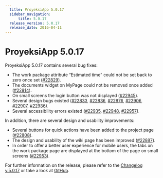 ```yaml
---
  title: ProyeksiApp 5.0.17
  sidebar_navigation:
      title: 5.0.17
  release_version: 5.0.17
  release_date: 2016-04-11
---
```



# ProyeksiApp 5.0.17

ProyeksiApp 5.0.17 contains several bug fixes:

  - The work package attribute
    “<span class="explanatory-dictionary-highlight" data-definition="explanatory-dictionary-definition-73">Estimated
    time</span>” could not be set back to zero once set
    ([\#22829](https://community.openproject.com/work_packages/22829/activity)).
  - The documents widget on MyPage could not be removed once added
    ([\#22814](https://community.openproject.com/work_packages/22814/activity)).
  - On small screens the login button was not displayed
    ([\#22945](https://community.openproject.com/work_packages/22945/activity)).
  - Several design bugs existed
    ([\#22833](https://community.openproject.com/work_packages/22833/activity),
    [\#22836](https://community.openproject.com/work_packages/22836/activity),
    [\#22876](https://community.openproject.com/work_packages/22876/activity),
    [\#22906](https://community.openproject.com/work_packages/22906/activity),
    [\#22907](https://community.openproject.com/work_packages/22907/activity),
    [\#22936](https://community.openproject.com/work_packages/22936/activity)).
  - Several accessibility errors
    existed ([\#22935](https://community.openproject.com/work_packages/22935/activity),
    [\#22948](https://community.openproject.com/work_packages/22948/activity),
    [\#22957](https://community.openproject.com/work_packages/22957/activity)).

In addition, there are several design and usability improvements:

  - Several buttons for quick actions have been added to the project
    page
    ([\#22808](https://community.openproject.com/work_packages/22808/activity)).
  - The design and usability of the wiki page has been improved
    ([\#22887](https://community.openproject.com/work_packages/22887/activity)).
  - In order to offer a better user experience for mobile users, the
    tabs on the work package page are displayed at the bottom of the
    page on small screens
    ([\#22953](https://community.openproject.com/work_packages/22953/activity)).

For further information on the release, please refer to the [Changelog
v.5.0.17](https://community.openproject.com/versions/805) or take a look
at [GitHub](https://github.com/opf/openproject/tree/v5.0.17).


